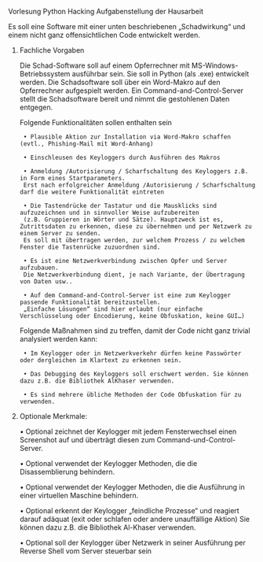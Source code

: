 Vorlesung Python Hacking
Aufgabenstellung der Hausarbeit

Es soll eine Software mit einer unten beschriebenen „Schadwirkung“ und einem nicht ganz offensichtlichen Code entwickelt werden.

1. Fachliche Vorgaben
    
    Die Schad-Software soll auf einem Opferrechner mit MS-Windows-Betriebssystem ausführbar sein.
    Sie soll in Python (als .exe) entwickelt werden. Die Schadsoftware soll über ein Word-Makro auf den Opferrechner aufgespielt werden.
    Ein Command-and-Control-Server stellt die Schadsoftware bereit und nimmt die gestohlenen Daten entgegen.

    Folgende Funktionalitäten sollen enthalten sein
        
        • Plausible Aktion zur Installation via Word-Makro schaffen (evtl., Phishing-Mail mit Word-Anhang)

        • Einschleusen des Keyloggers durch Ausführen des Makros
        
        • Anmeldung /Autorisierung / Scharfschaltung des Keyloggers z.B. in Form eines Startparameters.
        Erst nach erfolgreicher Anmeldung /Autorisierung / Scharfschaltung darf die weitere Funktionalität eintreten
        
        • Die Tastendrücke der Tastatur und die Mausklicks sind aufzuzeichnen und in sinnvoller Weise aufzubereiten
        (z.B. Gruppieren in Wörter und Sätze). Hauptzweck ist es, Zutrittsdaten zu erkennen, diese zu übernehmen und per Netzwerk zu einem Server zu senden.
        Es soll mit übertragen werden, zur welchem Prozess / zu welchem Fenster die Tastenrücke zuzuordnen sind.

        • Es ist eine Netzwerkverbindung zwischen Opfer und Server aufzubauen.
        Die Netzwerkverbindung dient, je nach Variante, der Übertragung von Daten usw..

        • Auf dem Command-and-Control-Server ist eine zum Keylogger passende Funktionalität bereitzustellen.
        „Einfache Lösungen“ sind hier erlaubt (nur einfache Verschlüsselung oder Encodierung, keine Obfuskation, keine GUI…)
        
    Folgende Maßnahmen sind zu treffen, damit der Code nicht ganz trivial analysiert werden kann:
        
        • Im Keylogger oder in Netzwerkverkehr dürfen keine Passwörter oder dergleichen im Klartext zu erkennen sein.

        • Das Debugging des Keyloggers soll erschwert werden. Sie können dazu z.B. die Bibliothek AlKhaser verwenden.

        • Es sind mehrere übliche Methoden der Code Obfuskation für zu verwenden.


2. Optionale Merkmale:

    • Optional zeichnet der Keylogger mit jedem Fensterwechsel einen Screenshot auf und überträgt diesen zum Command-und-Control-Server.
    
    • Optional verwendet der Keylogger Methoden, die die Disassemblierung behindern. 
    
    • Optional verwendet der Keylogger Methoden, die die Ausführung in einer virtuellen Maschine behindern.
    
    • Optional erkennt der Keylogger „feindliche Prozesse“ und reagiert darauf adäquat 
    (exit oder schlafen oder andere unauffällige Aktion) Sie können dazu z.B. die Bibliothek Al-Khaser verwenden.

    • Optional soll der Keylogger über Netzwerk in seiner Ausführung per Reverse Shell vom Server steuerbar sein